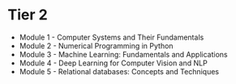 # Tier 2

* Module 1 - Computer Systems and Their Fundamentals
* Module 2 - Numerical Programming in Python
* Module 3 - Machine Learning: Fundamentals and Applications
* Module 4 - Deep Learning for Computer Vision and NLP
* Module 5 - Relational databases: Concepts and Techniques

